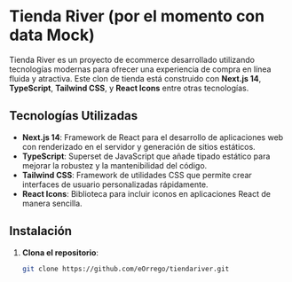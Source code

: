 # Tienda River (por el momento con data Mock)

Tienda River es un proyecto de ecommerce desarrollado utilizando tecnologías modernas para ofrecer una experiencia de compra en línea fluida y atractiva. Este clon de tienda está construido con **Next.js 14**, **TypeScript**, **Tailwind CSS**, y **React Icons** entre otras tecnologías.

## Tecnologías Utilizadas

- **Next.js 14**: Framework de React para el desarrollo de aplicaciones web con renderizado en el servidor y generación de sitios estáticos.
- **TypeScript**: Superset de JavaScript que añade tipado estático para mejorar la robustez y la mantenibilidad del código.
- **Tailwind CSS**: Framework de utilidades CSS que permite crear interfaces de usuario personalizadas rápidamente.
- **React Icons**: Biblioteca para incluir iconos en aplicaciones React de manera sencilla.

## Instalación

1. **Clona el repositorio**:

   ```bash
   git clone https://github.com/eOrrego/tiendariver.git
   ```
